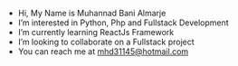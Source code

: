 - Hi, My Name is Muhannad Bani Almarje
- I’m interested in Python, Php and Fullstack Development
- I’m currently learning ReactJs Framework
- I’m looking to collaborate on a Fullstack project
- You can reach me at mhd31145@hotmail.com
